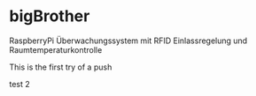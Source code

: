 # bigBrother
RaspberryPi   Überwachungssystem mit RFID Einlassregelung und Raumtemperaturkontrolle


This is the first try of a push

test 2